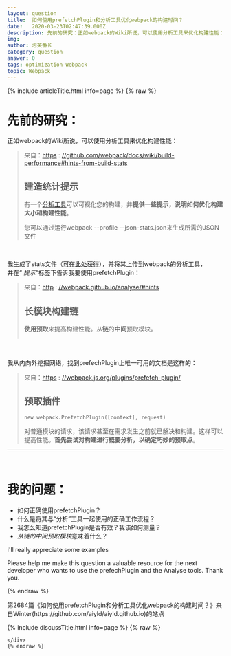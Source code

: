 ```yaml
---
layout: question
title:  如何使用prefetchPlugin和分析工具优化webpack的构建时间？
date:   2020-03-23T02:47:39.000Z
description: 先前的研究：正如webpack的Wiki所说，可以使用分析工具来优化构建性能：  来自：https   //github.com/webpack...
img: 
author: 泡芙番长
category: question
answer: 0
tags: optimization Webpack
topic: Webpack
---
```

<div class="article-root">
  <div class="article">
    {% include articleTitle.html info=page %}
    {% raw %}
    <div class="article-content"><h1><font style="vertical-align: inherit;"><font style="vertical-align: inherit;">先前的研究：</font></font></h1>

<p><font style="vertical-align: inherit;"><font style="vertical-align: inherit;">正如webpack的Wiki所说，可以使用分析工具来优化构建性能：</font></font></p>

<blockquote>
  <p><font style="vertical-align: inherit;"><font style="vertical-align: inherit;">来自：</font><a href="https://github.com/webpack/docs/wiki/build-performance#hints-from-build-stats" rel="nofollow noreferrer"><font style="vertical-align: inherit;">https</font></a><font style="vertical-align: inherit;"> : </font></font><a href="https://github.com/webpack/docs/wiki/build-performance#hints-from-build-stats" rel="nofollow noreferrer"><font style="vertical-align: inherit;"><font style="vertical-align: inherit;">//github.com/webpack/docs/wiki/build-performance#hints-from-build-stats</font></font></a></p>
  
  <h2><font style="vertical-align: inherit;"><font style="vertical-align: inherit;">建造统计提示</font></font></h2>
  
  <p><font style="vertical-align: inherit;"><font style="vertical-align: inherit;">有一个</font></font><a href="http://webpack.github.io/analyse" rel="nofollow noreferrer"><font style="vertical-align: inherit;"><font style="vertical-align: inherit;">分析工具</font></font></a><font style="vertical-align: inherit;"><font style="vertical-align: inherit;">可以可视化您的构建，并</font></font><strong><font style="vertical-align: inherit;"><font style="vertical-align: inherit;">提供一些提示，说明如何优化构建大小和构建性能</font></font></strong><font style="vertical-align: inherit;"><font style="vertical-align: inherit;">。</font></font></p>
  
  <p><font style="vertical-align: inherit;"><font style="vertical-align: inherit;">您可以通过运行webpack --profile --json-stats.json来生成所需的JSON文件</font></font></p>
</blockquote>

<p><br></p>

<p><font style="vertical-align: inherit;"><font style="vertical-align: inherit;">我生成了stats文件（</font></font><a href="https://www.dropbox.com/s/xrxq0v2jt7lyaw4/stats.json?dl=0" rel="nofollow noreferrer"><font style="vertical-align: inherit;"><font style="vertical-align: inherit;">可在此处获得</font></font></a><font style="vertical-align: inherit;"><font style="vertical-align: inherit;">），并将其上传到webpack的分析工具，</font></font><br><font style="vertical-align: inherit;"><font style="vertical-align: inherit;">并在“ </font></font><em><font style="vertical-align: inherit;"><font style="vertical-align: inherit;">提示”</font></font></em><font style="vertical-align: inherit;"><font style="vertical-align: inherit;">标签</font><font style="vertical-align: inherit;">下</font><font style="vertical-align: inherit;">告诉我要使用prefetchPlugin：</font></font></p>

<blockquote>
  <p><font style="vertical-align: inherit;"><font style="vertical-align: inherit;">来自：</font><a href="http://webpack.github.io/analyse/#hints" rel="nofollow noreferrer"><font style="vertical-align: inherit;">http</font></a><font style="vertical-align: inherit;"> : </font></font><a href="http://webpack.github.io/analyse/#hints" rel="nofollow noreferrer"><font style="vertical-align: inherit;"><font style="vertical-align: inherit;">//webpack.github.io/analyse/#hints</font></font></a></p>
  
  <h2><font style="vertical-align: inherit;"><font style="vertical-align: inherit;">长模块构建链</font></font></h2>
  
  <p><strong><font style="vertical-align: inherit;"><font style="vertical-align: inherit;">使用预取</font></font></strong><font style="vertical-align: inherit;"><font style="vertical-align: inherit;">来提高构建性能。</font><font style="vertical-align: inherit;">从</font></font><strong><font style="vertical-align: inherit;"><font style="vertical-align: inherit;">链</font></font></strong><font style="vertical-align: inherit;"><font style="vertical-align: inherit;">的</font><strong><font style="vertical-align: inherit;">中间</font></strong><font style="vertical-align: inherit;">预取模块</font><font style="vertical-align: inherit;">。</font></font></p>
  
  <p><a href="https://www.samyoc.com//uploads/users/24606/images/thumbnails/1584931658901.png" data-src="https://www.samyoc.com//uploads/users/24606/images/1584931658901.png" rel="nofollow noreferrer"><img src="https://i.stack.imgur.com/6x81E.png" alt=""></a></p>
</blockquote>

<p><br></p>

<p><font style="vertical-align: inherit;"><font style="vertical-align: inherit;">我从内向外挖掘网络，找到prefechPlugin上唯一可用的文档是这样的：</font></font></p>

<blockquote>
  <p><font style="vertical-align: inherit;"><font style="vertical-align: inherit;">来自：</font><a href="https://webpack.js.org/plugins/prefetch-plugin/" rel="nofollow noreferrer"><font style="vertical-align: inherit;">https</font></a><font style="vertical-align: inherit;"> : </font></font><a href="https://webpack.js.org/plugins/prefetch-plugin/" rel="nofollow noreferrer"><font style="vertical-align: inherit;"><font style="vertical-align: inherit;">//webpack.js.org/plugins/prefetch-plugin/</font></font></a></p>
  
  <h2><font style="vertical-align: inherit;"><font style="vertical-align: inherit;">预取插件</font></font></h2>
  
  <p><code>new webpack.PrefetchPlugin([context], request)</code></p>
  
  <p><font style="vertical-align: inherit;"><font style="vertical-align: inherit;">对普通模块的请求，该请求甚至在需求发生之前就已解决和构建。</font><font style="vertical-align: inherit;">这样可以提高性能。</font></font><strong><font style="vertical-align: inherit;"><font style="vertical-align: inherit;">首先尝试对构建进行概要分析，以确定巧妙的预取点</font></font></strong><font style="vertical-align: inherit;"><font style="vertical-align: inherit;">。
  </font></font><br></p>
</blockquote>

<hr>

<p><br></p>

<h1><font style="vertical-align: inherit;"><font style="vertical-align: inherit;">我的问题：</font></font></h1>

<ul>
<li><font style="vertical-align: inherit;"><font style="vertical-align: inherit;">如何正确使用prefetchPlugin？</font></font></li>
<li><font style="vertical-align: inherit;"><font style="vertical-align: inherit;">什么是将其与“分析”工具一起使用的正确工作流程？</font></font></li>
<li><font style="vertical-align: inherit;"><font style="vertical-align: inherit;">我怎么知道prefetchPlugin是否有效？</font><font style="vertical-align: inherit;">我该如何测量？</font></font></li>
<li><font style="vertical-align: inherit;"></font><em><font style="vertical-align: inherit;"><font style="vertical-align: inherit;">从链的中间预取模块</font></font></em><font style="vertical-align: inherit;"><font style="vertical-align: inherit;">意味着什么</font><font style="vertical-align: inherit;">？</font></font></li>
</ul>

<p>I'll really appreciate some examples</p>

<p>Please help me make this question a valuable resource for the next developer who wants to use the prefechPlugin and the Analyse tools.
Thank you.</p></div>
    {% endraw %}
  </div>
  <p class="winter_mark">第2684篇《如何使用prefetchPlugin和分析工具优化webpack的构建时间？》来自Winter(https://github.com/aiyld/aiyld.github.io)的站点</p>
  <div class="discuss-wrapper">
    {% include discussTitle.html info=page %}
    {% raw %}
    <div class="discuss-list">
    
    </div>
    {% endraw %}
  </div>
<div>
